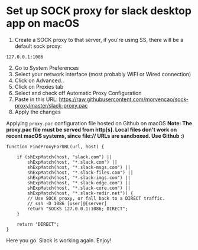 # Set up SOCK proxy for slack desktop app on macOS

1. Create a SOCK proxy to that server, if you're using SS, there will be a default sock proxy:
```
127.0.0.1:1086
```
2. Go to System Preferences
3. Select your network interface (most probably WIFI or Wired connection)
4. Click on Advanced..
5. Click on Proxies tab
6. Select and check off Automatic Proxy Configuration
7. Paste in this URL: https://raw.githubusercontent.com/morvencao/sock-proxy/master/slack-proxy.pac
7. Apply the changes

Applying `proxy.pac` configuration file hosted on Github on macOS
**Note: The proxy.pac file must be served from http[s]. Local files don't work on recent macOS systems, since file:// URLs are sandboxed. Use Github :)**

```
function FindProxyForURL(url, host) {

    if (shExpMatch(host, "slack.com") ||
        shExpMatch(host, "*.slack.com") ||
        shExpMatch(host, "*.slack-msgs.com") ||
        shExpMatch(host, "*.slack-files.com") ||
        shExpMatch(host, "*.slack-imgs.com") ||
        shExpMatch(host, "*.slack-edge.com") ||
        shExpMatch(host, "*.slack-core.com") ||
        shExpMatch(host, "*.slack-redir.net")) {
        // Use SOCK proxy, or fall back to a DIRECT traffic.
        // ssh -D 1086 [user]@[server]
        return "SOCKS 127.0.0.1:1086; DIRECT";
    }

    return "DIRECT";
}
```

Here you go. Slack is working again. Enjoy!
